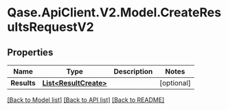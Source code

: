 # Qase.ApiClient.V2.Model.CreateResultsRequestV2

## Properties

Name | Type | Description | Notes
------------ | ------------- | ------------- | -------------
**Results** | [**List&lt;ResultCreate&gt;**](ResultCreate.md) |  | [optional] 

[[Back to Model list]](../../README.md#documentation-for-models) [[Back to API list]](../../README.md#documentation-for-api-endpoints) [[Back to README]](../../README.md)

